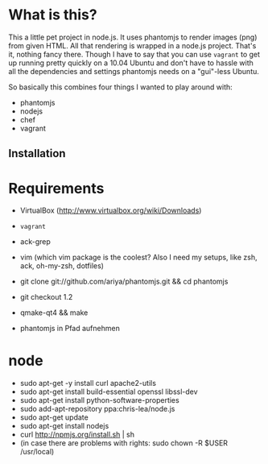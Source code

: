 # What is this?
This a little pet project in node.js. It uses phantomjs to render images (png) from given HTML. All that rendering is wrapped in a node.js project. That's it, nothing fancy there. Though I have to say that you can use `vagrant` to get up running pretty quickly on a 10.04 Ubuntu and don't have to hassle with all the dependencies and settings phantomjs needs on a "gui"-less Ubuntu.

So basically this combines four things I wanted to play around with: 
* phantomjs
* nodejs
* chef
* vagrant

## Installation
# Requirements

* VirtualBox (http://www.virtualbox.org/wiki/Downloads)
* `vagrant`

* ack-grep
* vim (which vim package is the coolest? Also I need my setups, like zsh, ack, oh-my-zsh, dotfiles)

* git clone git://github.com/ariya/phantomjs.git && cd phantomjs
* git checkout 1.2
* qmake-qt4 && make
* phantomjs in Pfad aufnehmen

# node
* sudo apt-get -y install curl apache2-utils
* sudo apt-get install build-essential openssl libssl-dev
* sudo apt-get install python-software-properties
* sudo add-apt-repository ppa:chris-lea/node.js
* sudo apt-get update
* sudo apt-get install nodejs
* curl http://npmjs.org/install.sh | sh
* (in case there are problems with rights: sudo chown -R $USER /usr/local)

